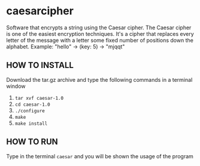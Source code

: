 # caesarcipher
Software that encrypts a string using the Caesar cipher.
The Caesar cipher is one of the easiest encryption techniques. It's a cipher that replaces every letter of the message with a letter some fixed number of positions down the alphabet.
Example: "hello" -> (key: 5) -> "mjqqt"

## HOW TO INSTALL
Download the tar.gz archive and type the following commands in a terminal window
1. `tar xvf caesar-1.0`
2.  `cd caesar-1.0`
3.  `./configure`
4.  `make`
5.  `make install`

## HOW TO RUN
Type in the terminal `caesar` and you will be shown the usage of the program
